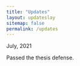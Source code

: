 ```yaml
---
title: "Updates"
layout: updateslay
sitemap: false
permalink: /updates
---
```


July, 2021

Passed the thesis defense.